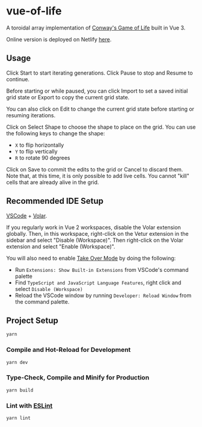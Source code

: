 # vue-of-life

A toroidal array implementation of [Conway's Game of Life](https://en.wikipedia.org/wiki/Conway%27s_Game_of_Life) built in Vue 3.

Online version is deployed on Netlify [here](https://vue-of-life.netlify.app/).

## Usage

Click Start to start iterating generations. Click Pause to stop and Resume to continue.

Before starting or while paused, you can click Import to set a saved initial grid state or Export to copy the current grid state.

You can also click on Edit to change the current grid state before starting or resuming iterations.

Click on Select Shape to choose the shape to place on the grid. You can use the following keys to change the shape:

- `X` to flip horizontally
- `Y` to flip vertically
- `R` to rotate 90 degrees

Click on Save to commit the edits to the grid or Cancel to discard them. Note that, at this time, it is only possible to add live cells. You cannot "kill" cells that are already alive in the grid.

## Recommended IDE Setup

[VSCode](https://code.visualstudio.com/) + [Volar](https://marketplace.visualstudio.com/items?itemName=Vue.volar).

If you regularly work in Vue 2 workspaces, disable the Volar extension globally. Then, in this workspace, right-click on the Vetur extension in the sidebar and select "Disable (Workspace)". Then right-click on the Volar extension and select "Enable (Workspace)".

You will also need to enable [Take Over Mode](https://github.com/johnsoncodehk/volar/discussions/471#discussioncomment-1361669) by doing the following:

- Run `Extensions: Show Built-in Extensions` from VSCode's command palette
- Find `TypeScript and JavaScript Language Features`, right click and select `Disable (Workspace)`
- Reload the VSCode window by running `Developer: Reload Window` from the command palette.

## Project Setup

```sh
yarn
```

### Compile and Hot-Reload for Development

```sh
yarn dev
```

### Type-Check, Compile and Minify for Production

```sh
yarn build
```

### Lint with [ESLint](https://eslint.org/)

```sh
yarn lint
```
